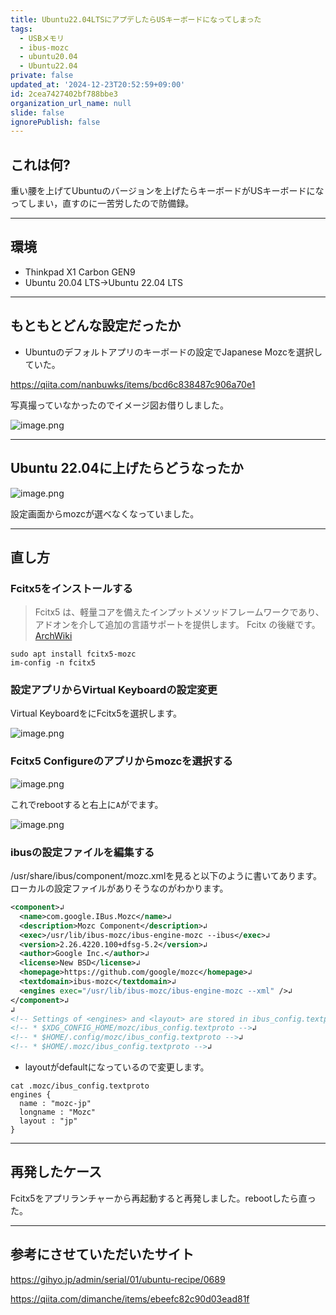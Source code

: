 ```yaml
---
title: Ubuntu22.04LTSにアプデしたらUSキーボードになってしまった
tags:
  - USBメモリ
  - ibus-mozc
  - ubuntu20.04
  - Ubuntu22.04
private: false
updated_at: '2024-12-23T20:52:59+09:00'
id: 2cea7427402bf788bbe3
organization_url_name: null
slide: false
ignorePublish: false
---
```

## これは何?

重い腰を上げてUbuntuのバージョンを上げたらキーボードがUSキーボードになってしまい，直すのに一苦労したので防備録。

---

## 環境

- Thinkpad X1 Carbon GEN9
- Ubuntu 20.04 LTS→Ubuntu 22.04 LTS

---

## もともとどんな設定だったか

- Ubuntuのデフォルトアプリのキーボードの設定でJapanese Mozcを選択していた。

https://qiita.com/nanbuwks/items/bcd6c838487c906a70e1

写真撮っていなかったのでイメージ図お借りしました。

![image.png](https://qiita-image-store.s3.ap-northeast-1.amazonaws.com/0/3718390/9074fbb5-4191-130e-020d-238e8101bd12.png)

---

## Ubuntu 22.04に上げたらどうなったか

![image.png](https://qiita-image-store.s3.ap-northeast-1.amazonaws.com/0/3718390/7db4f6bd-b312-576f-d300-1888867d93e0.png)

設定画面からmozcが選べなくなっていました。

---

## 直し方

### Fcitx5をインストールする

> Fcitx5 は、軽量コアを備えたインプットメソッドフレームワークであり、アドオンを介して追加の言語サポートを提供します。 Fcitx の後継です。 [ArchWiki](https://wiki.archlinux.jp/index.php/Fcitx5)

```shell
sudo apt install fcitx5-mozc
im-config -n fcitx5
```

### 設定アプリからVirtual Keyboardの設定変更

Virtual KeyboardをにFcitx5を選択します。

![image.png](https://qiita-image-store.s3.ap-northeast-1.amazonaws.com/0/3718390/2544d91a-9795-d9d5-6129-ce5174138fd0.png)

### Fcitx5 Configureのアプリからmozcを選択する

![image.png](https://qiita-image-store.s3.ap-northeast-1.amazonaws.com/0/3718390/6152ff29-f51b-7eeb-1a2f-3f7ded2efb69.png)

これでrebootすると右上に`A`がでます。

![image.png](https://qiita-image-store.s3.ap-northeast-1.amazonaws.com/0/3718390/c2f15496-1063-fee7-3020-161bb8cbc4be.png)


### ibusの設定ファイルを編集する

/usr/share/ibus/component/mozc.xmlを見ると以下のように書いてあります。
ローカルの設定ファイルがありそうなのがわかります。

```/usr/share/ibus/component/mozc.xml
<component>↲
  <name>com.google.IBus.Mozc</name>↲
  <description>Mozc Component</description>↲
  <exec>/usr/lib/ibus-mozc/ibus-engine-mozc --ibus</exec>↲
  <version>2.26.4220.100+dfsg-5.2</version>↲
  <author>Google Inc.</author>↲
  <license>New BSD</license>↲
  <homepage>https://github.com/google/mozc</homepage>↲
  <textdomain>ibus-mozc</textdomain>↲
  <engines exec="/usr/lib/ibus-mozc/ibus-engine-mozc --xml" />↲
</component>↲
↲
<!-- Settings of <engines> and <layout> are stored in ibus_config.textproto -->↲<!-- under the user configuration directory, which is either of: -->↲
<!-- * $XDG_CONFIG_HOME/mozc/ibus_config.textproto -->↲
<!-- * $HOME/.config/mozc/ibus_config.textproto -->↲
<!-- * $HOME/.mozc/ibus_config.textproto -->↲

```
- layoutがdefaultになっているので変更します。

```$HOME/.mozc/ibus_config.textproto
cat .mozc/ibus_config.textproto 
engines {
  name : "mozc-jp"
  longname : "Mozc"
  layout : "jp"
}
```

---

## 再発したケース

Fcitx5をアプリランチャーから再起動すると再発しました。rebootしたら直った。

---

## 参考にさせていただいたサイト

https://gihyo.jp/admin/serial/01/ubuntu-recipe/0689

https://qiita.com/dimanche/items/ebeefc82c90d03ead81f
